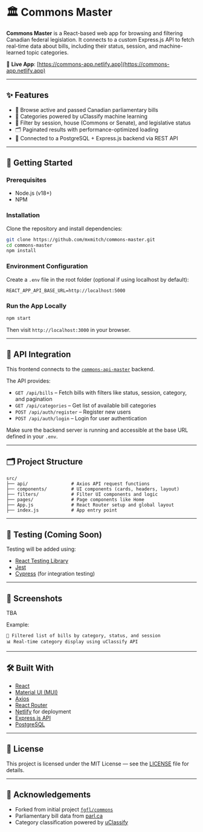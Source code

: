 # 🏛️ Commons Master

**Commons Master** is a React-based web app for browsing and filtering Canadian federal legislation. It connects to a custom Express.js API to fetch real-time data about bills, including their status, session, and machine-learned topic categories.

🔗 **Live App**: [https://commons-app.netlify.app](https://commons-app.netlify.app)

---

## ✨ Features

- 📜 Browse active and passed Canadian parliamentary bills  
- 🧠 Categories powered by uClassify machine learning  
- 🧭 Filter by session, house (Commons or Senate), and legislative status  
- 🗂️ Paginated results with performance-optimized loading  
- 🧪 Connected to a PostgreSQL + Express.js backend via REST API  

---

## 🚀 Getting Started

### Prerequisites

- Node.js (v18+)
- NPM

### Installation

Clone the repository and install dependencies:

```bash
git clone https://github.com/mxmitch/commons-master.git
cd commons-master
npm install
```

### Environment Configuration

Create a `.env` file in the root folder (optional if using localhost by default):

```env
REACT_APP_API_BASE_URL=http://localhost:5000
```

### Run the App Locally

```bash
npm start
```

Then visit `http://localhost:3000` in your browser.

---

## 🔌 API Integration

This frontend connects to the [`commons-api-master`](https://github.com/mxmitch/commons-api-master) backend.

The API provides:

- `GET /api/bills` – Fetch bills with filters like status, session, category, and pagination
- `GET /api/categories` – Get list of available bill categories
- `POST /api/auth/register` – Register new users
- `POST /api/auth/login` – Login for user authentication

Make sure the backend server is running and accessible at the base URL defined in your `.env`.

---

## 🗂️ Project Structure

```
src/
├── api/                # Axios API request functions
├── components/         # UI components (cards, headers, layout)
├── filters/            # Filter UI components and logic
├── pages/              # Page components like Home
├── App.js              # React Router setup and global layout
├── index.js            # App entry point
```

---

## 🧪 Testing (Coming Soon)

Testing will be added using:

- [React Testing Library](https://testing-library.com/docs/react-testing-library/intro/)
- [Jest](https://jestjs.io/)
- [Cypress](https://www.cypress.io/) (for integration testing)

---

## 📸 Screenshots

TBA

Example:

```
📍 Filtered list of bills by category, status, and session
📊 Real-time category display using uClassify API
```

---

## 🛠️ Built With

- [React](https://reactjs.org/)
- [Material UI (MUI)](https://mui.com/)
- [Axios](https://axios-http.com/)
- [React Router](https://reactrouter.com/)
- [Netlify](https://www.netlify.com/) for deployment
- [Express.js API](https://github.com/mxmitch/commons-api-master)
- [PostgreSQL](https://www.postgresql.org/)

---

## 📜 License

This project is licensed under the MIT License — see the [LICENSE](./LICENSE) file for details.

---

## 🙌 Acknowledgements

- Forked from initial project [`fgfl/commons`](https://github.com/fgfl/commons)
- Parliamentary bill data from [parl.ca](https://www.parl.ca/)
- Category classification powered by [uClassify](https://uclassify.com/)
